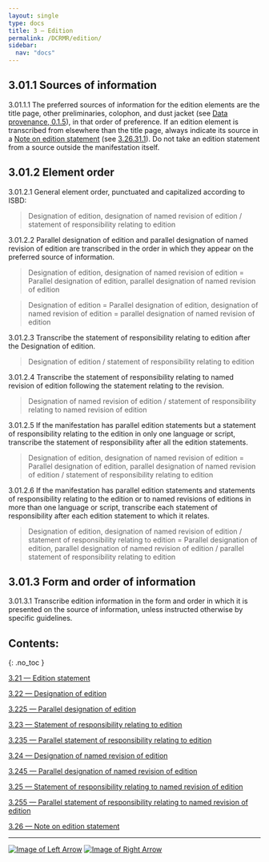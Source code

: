 ```yaml
---
layout: single
type: docs
title: 3 — Edition
permalink: /DCRMR/edition/
sidebar:
  nav: "docs"
---
```


## 3.01.1 Sources of information

<a name="3.01.1.1">3.01.1.1</a> The preferred sources of information for the edition elements are the title page, other preliminaries, colophon, and dust jacket (see [Data provenance, 0.1.5](/DCRMR/general-rules/Data-provenance/#015-sources-of-information)), in that order of preference. If an edition element is transcribed from elsewhere than the title page, always indicate its source in a [Note on edition statement](/DCRMR/edition/Note-on-edition-statement/) (see [3.26.31.1](/DCRMR/edition/Note-on-edition-statement/#3.26.31.1)). Do not take an edition statement from a source outside the manifestation itself.

## 3.01.2 Element order

<a name="3.01.2.1">3.01.2.1</a> General element order, punctuated and capitalized according to ISBD:

>Designation of edition, designation of named revision of edition  / statement of responsibility relating to edition

<a name="3.01.2.2">3.01.2.2</a> Parallel designation of edition and parallel designation of named revision of edition are transcribed in the order in which they appear on the preferred source of information.

>Designation of edition, designation of named revision of edition = Parallel designation of edition, parallel designation of named revision of edition

>Designation of edition = Parallel designation of edition, designation of named revision of edition = parallel designation of named revision of edition

<a name="3.01.2.3">3.01.2.3</a> Transcribe the statement of responsibility relating to edition after the Designation of edition.

>Designation of edition / statement of responsibility relating to edition

<a name="3.01.2.4">3.01.2.4</a> Transcribe the statement of responsibility relating to named revision of edition following the statement relating to the revision.

>Designation of named revision of edition / statement of responsibility relating to named revision of edition

<a name="3.01.2.5">3.01.2.5</a> If the manifestation has parallel edition statements but a statement of responsibility relating to the edition in only one language or script, transcribe the statement of responsibility after all the edition statements.

>Designation of edition, designation of named revision of edition = Parallel designation of edition, parallel designation of named revision of edition / statement of responsibility relating to edition

<a name="3.01.2.6">3.01.2.6</a> If the manifestation has parallel edition statements and statements of responsibility relating to the edition or to named revisions of editions in more than one language or script, transcribe each statement of responsibility after each edition statement to which it relates.

>Designation of edition, designation of named revision of edition / statement of responsibility relating to edition = Parallel designation of edition, parallel designation of named revision of edition / parallel statement of responsibility relating to edition

## 3.01.3 Form and order of information

<a name="3.01.3.1">3.01.3.1</a> Transcribe edition information in the form and order in which it is presented on the source of information, unless instructed otherwise by specific guidelines.

## Contents:
{: .no_toc }

[3.21 — Edition statement](/DCRMR/edition/Edition-statement/)

[3.22 — Designation of edition](/DCRMR/edition/Designation-of-edition/)

[3.225 — Parallel designation of edition](/DCRMR/edition/Parallel-designation-of-edition/)

[3.23 — Statement of responsibility relating to edition](/DCRMR/edition/Statement-of-responsibility-relating-to-edition/)

[3.235 — Parallel statement of responsibility relating to edition](/DCRMR/edition/Parallel-statement-of-responsibility-relating-to-edition/)

[3.24 — Designation of named revision of edition](/DCRMR/edition/Designation-of-named-revision-of-edition/)

[3.245 — Parallel designation of named revision of edition](/DCRMR/edition/Parallel-designation-of-named-revision-of-edition/)

[3.25 — Statement of responsibility relating to named revision of edition](/DCRMR/edition/Statement-of-responsibility-relating-to-named-revision-of-edition/)

[3.255 — Parallel statement of responsibility relating to named revision of edition](/DCRMR/edition/Parallel-statement-of-responsibility-relating-to-named-revision-of-edition/)

[3.26 — Note on edition statement](/DCRMR/edition/Note-on-edition-statement/)

---

[![Image of Left Arrow](https://rbms-bsc.github.io/DCRMR/assets/pictures/navigation/Arrow_Left.png "2.29 — Note on statement of responsibility")](/DCRMR/sor/Note-on-statement-of-responsibility/) [![Image of Right Arrow](https://rbms-bsc.github.io/DCRMR/assets/pictures/navigation/Arrow_Right.png "3.21 — Edition statement")](/DCRMR/edition/Edition-statement/)
